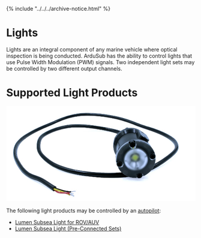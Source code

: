 {% include "../../../archive-notice.html" %}

# Lights

Lights are an integral component of any marine vehicle where optical inspection is being conducted. ArduSub has the ability to control lights that use Pulse Width Modulation (PWM) signals. Two independent light sets may be controlled by two different output channels.

# Supported Light Products

<img src="/images/hardware/lumen.jpg" class="img-responsive img-center" style="max-height:600px;">

The following light products may be controlled by an [autopilot](/introduction/hardware-options/required-hardware/autopilot.md):
* [Lumen Subsea Light for ROV/AUV](https://bluerobotics.com/store/thrusters/lights/lumen-r2-rp/)
* [Lumen Subsea Light (Pre-Connected Sets)](https://bluerobotics.com/store/thrusters/lights/lumen-sets-r2-rp/)
